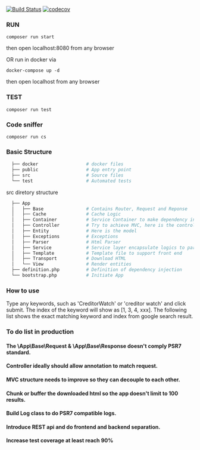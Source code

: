 [![Build Status](https://travis-ci.org/jp928/CreditorWatch.svg?branch=master)](https://travis-ci.org/jp928/CreditorWatch)
[![codecov](https://codecov.io/gh/jp928/CreditorWatch/branch/master/graph/badge.svg)](https://codecov.io/gh/jp928/CreditorWatch)

### RUN

```
composer run start
```

then open localhost:8080 from any browser

OR run in docker via

```
docker-compose up -d
```

then open localhost from any browser


### TEST

```
composer run test
```

### Code sniffer

```
composer run cs
```

### Basic Structure
```bash
  ├── docker                  # docker files
  ├── public                  # App entry point
  ├── src                     # Source files
  └── test                    # Automated tests
```
  src diretory structure
```bash
  ├── App                   
  │   ├── Base                # Contains Router, Request and Reponse
  │   ├── Cache               # Cache Logic
  │   ├── Container           # Service Container to make dependency injection easier
  │   ├── Controller          # Try to achieve MVC, here is the controller
  │   ├── Entity              # Here is the model
  │   ├── Exceptions          # Exceptions
  │   ├── Parser              # Html Parser
  │   ├── Service             # Service layer encapsulate logics to parse Html thereby make controller decouples from others
  │   ├── Template            # Template file to support front end
  │   ├── Transport           # Download HTML
  │   └── View                # Render entities
  ├── definition.php          # Definition of dependency injection   
  └── bootstrap.php           # Initiate App
```

### How to use
Type any keywords, such as 'CreditorWatch' or 'creditor watch' and click submit. The index of the keyword will show as [1, 3, 4, xxx]. The following list shows the exact matching keyword and index from google search result.

### To do list in production

#### The \App\Base\Request & \App\Base\Response doesn't comply PSR7 standard.
#### Controller ideally should allow annotation to match request.
#### MVC structure needs to improve so they can decouple to each other.
#### Chunk or buffer the downloaded html so the app doesn't limit to 100 results.
#### Build Log class to do PSR7 compatible logs.
#### Introduce REST api and do frontend and backend separation.
#### Increase test coverage at least reach 90%

